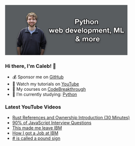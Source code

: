 <img src="github-cover-photo-my-face.jpg" width="400px" />

### Hi there, I'm Caleb! 🍛

- 💰 Sponsor me on [GitHub](https://github.com/sponsors/CalebCurry)
- 🎥 Watch my tutorials on [YouTube](https://www.youtube.com/calebthevideomaker2)
- 📗 My courses on [CodeBreakthrough](https://www.codebreakthrough.com)
- 🤔 I’m currently studying: [Python](https://www.youtube.com/watch?v=s3IvdkCq2_c&t=4254s)

### Latest YouTube Videos
<!-- YOUTUBE:START -->
- [Rust References and Ownership Introduction &lpar;30 Minutes&rpar;](https://www.youtube.com/watch?v=SqF1DmpNifY)
- [90% of JavaScript Interview Questions](https://www.youtube.com/watch?v=ohkKF14z-Rs)
- [This made me leave IBM](https://www.youtube.com/watch?v=-mOcZwnyMIc)
- [How I got a Job at IBM](https://www.youtube.com/watch?v=5ugcgswenn4)
- [# is called a pound sign](https://www.youtube.com/watch?v=baSUNLu_jQ4)
<!-- YOUTUBE:END -->
